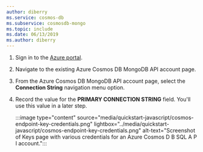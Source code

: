 ```yaml
---
author: diberry
ms.service: cosmos-db
ms.subservice: cosmosdb-mongo
ms.topic: include
ms.date: 06/13/2019
ms.author: diberry
---
```

1. Sign in to the [Azure portal](https://portal.azure.com).

1. Navigate to the existing Azure Cosmos DB MongoDB API account page.

1. From the Azure Cosmos DB MongoDB API account page, select the **Connection String** navigation menu option.

1. Record the value for the **PRIMARY CONNECTION STRING** field. You'll use this value in a later step.

   :::image type="content" source="media/quickstart-javascript/cosmos-endpoint-key-credentials.png" lightbox="../media/quickstart-javascript/cosmos-endpoint-key-credentials.png" alt-text="Screenshot of Keys page with various credentials for an Azure Cosmos D B SQL A P I account.":::
